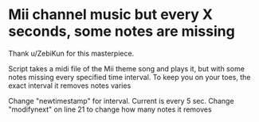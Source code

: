 # Mii channel music but every X seconds, some notes are missing

Thank u/ZebiKun for this masterpiece. 

Script takes a midi file of the Mii theme song and plays it, but with some notes missing every specified time interval. To keep you on your toes, the exact interval it removes notes varies

Change "newtimestamp" for interval. Current is every 5 sec.
Change "modifynext" on line 21 to change how many notes it removes
